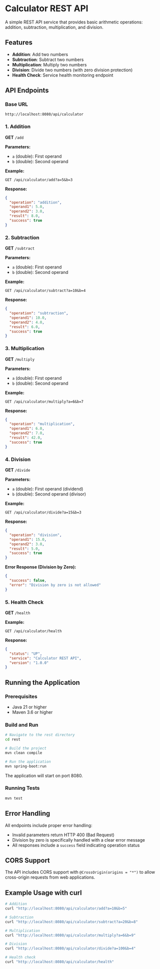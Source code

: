 # Calculator REST API

A simple REST API service that provides basic arithmetic operations: addition, subtraction, multiplication, and division.

## Features

- **Addition**: Add two numbers
- **Subtraction**: Subtract two numbers  
- **Multiplication**: Multiply two numbers
- **Division**: Divide two numbers (with zero division protection)
- **Health Check**: Service health monitoring endpoint

## API Endpoints

### Base URL
```
http://localhost:8080/api/calculator
```

### 1. Addition
**GET** `/add`

**Parameters:**
- `a` (double): First operand
- `b` (double): Second operand

**Example:**
```
GET /api/calculator/add?a=5&b=3
```

**Response:**
```json
{
  "operation": "addition",
  "operand1": 5.0,
  "operand2": 3.0,
  "result": 8.0,
  "success": true
}
```

### 2. Subtraction
**GET** `/subtract`

**Parameters:**
- `a` (double): First operand
- `b` (double): Second operand

**Example:**
```
GET /api/calculator/subtract?a=10&b=4
```

**Response:**
```json
{
  "operation": "subtraction",
  "operand1": 10.0,
  "operand2": 4.0,
  "result": 6.0,
  "success": true
}
```

### 3. Multiplication
**GET** `/multiply`

**Parameters:**
- `a` (double): First operand
- `b` (double): Second operand

**Example:**
```
GET /api/calculator/multiply?a=6&b=7
```

**Response:**
```json
{
  "operation": "multiplication",
  "operand1": 6.0,
  "operand2": 7.0,
  "result": 42.0,
  "success": true
}
```

### 4. Division
**GET** `/divide`

**Parameters:**
- `a` (double): First operand (dividend)
- `b` (double): Second operand (divisor)

**Example:**
```
GET /api/calculator/divide?a=15&b=3
```

**Response:**
```json
{
  "operation": "division",
  "operand1": 15.0,
  "operand2": 3.0,
  "result": 5.0,
  "success": true
}
```

**Error Response (Division by Zero):**
```json
{
  "success": false,
  "error": "Division by zero is not allowed"
}
```

### 5. Health Check
**GET** `/health`

**Example:**
```
GET /api/calculator/health
```

**Response:**
```json
{
  "status": "UP",
  "service": "Calculator REST API",
  "version": "1.0.0"
}
```

## Running the Application

### Prerequisites
- Java 21 or higher
- Maven 3.6 or higher

### Build and Run
```bash
# Navigate to the rest directory
cd rest

# Build the project
mvn clean compile

# Run the application
mvn spring-boot:run
```

The application will start on port 8080.

### Running Tests
```bash
mvn test
```

## Error Handling

All endpoints include proper error handling:
- Invalid parameters return HTTP 400 (Bad Request)
- Division by zero is specifically handled with a clear error message
- All responses include a `success` field indicating operation status

## CORS Support

The API includes CORS support with `@CrossOrigin(origins = "*")` to allow cross-origin requests from web applications.

## Example Usage with curl

```bash
# Addition
curl "http://localhost:8080/api/calculator/add?a=10&b=5"

# Subtraction
curl "http://localhost:8080/api/calculator/subtract?a=20&b=8"

# Multiplication
curl "http://localhost:8080/api/calculator/multiply?a=6&b=9"

# Division
curl "http://localhost:8080/api/calculator/divide?a=100&b=4"

# Health check
curl "http://localhost:8080/api/calculator/health"
``` 